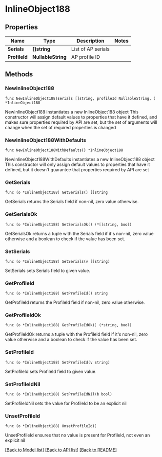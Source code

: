 # InlineObject188

## Properties

Name | Type | Description | Notes
------------ | ------------- | ------------- | -------------
**Serials** | **[]string** | List of AP serials | 
**ProfileId** | **NullableString** | AP profile ID | 

## Methods

### NewInlineObject188

`func NewInlineObject188(serials []string, profileId NullableString, ) *InlineObject188`

NewInlineObject188 instantiates a new InlineObject188 object
This constructor will assign default values to properties that have it defined,
and makes sure properties required by API are set, but the set of arguments
will change when the set of required properties is changed

### NewInlineObject188WithDefaults

`func NewInlineObject188WithDefaults() *InlineObject188`

NewInlineObject188WithDefaults instantiates a new InlineObject188 object
This constructor will only assign default values to properties that have it defined,
but it doesn't guarantee that properties required by API are set

### GetSerials

`func (o *InlineObject188) GetSerials() []string`

GetSerials returns the Serials field if non-nil, zero value otherwise.

### GetSerialsOk

`func (o *InlineObject188) GetSerialsOk() (*[]string, bool)`

GetSerialsOk returns a tuple with the Serials field if it's non-nil, zero value otherwise
and a boolean to check if the value has been set.

### SetSerials

`func (o *InlineObject188) SetSerials(v []string)`

SetSerials sets Serials field to given value.


### GetProfileId

`func (o *InlineObject188) GetProfileId() string`

GetProfileId returns the ProfileId field if non-nil, zero value otherwise.

### GetProfileIdOk

`func (o *InlineObject188) GetProfileIdOk() (*string, bool)`

GetProfileIdOk returns a tuple with the ProfileId field if it's non-nil, zero value otherwise
and a boolean to check if the value has been set.

### SetProfileId

`func (o *InlineObject188) SetProfileId(v string)`

SetProfileId sets ProfileId field to given value.


### SetProfileIdNil

`func (o *InlineObject188) SetProfileIdNil(b bool)`

 SetProfileIdNil sets the value for ProfileId to be an explicit nil

### UnsetProfileId
`func (o *InlineObject188) UnsetProfileId()`

UnsetProfileId ensures that no value is present for ProfileId, not even an explicit nil

[[Back to Model list]](../README.md#documentation-for-models) [[Back to API list]](../README.md#documentation-for-api-endpoints) [[Back to README]](../README.md)


